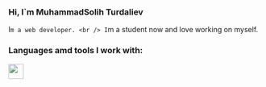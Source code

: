 ### Hi, I`m MuhammadSolih Turdaliev <img scr="/Desktop/giphy.webp" width="27px" >

I`m a web developer. <br />
I`m a student now and love working on myself. <br />
### Languages amd tools I work with: <br />
<code><img src="[https://www.google.com/url?sa=i&url=https%3A%2F%2Fcommons.wikimedia.org%2Fwiki%2FFile%3AHTML5_logo_black.svg&psig=AOvVaw2L0m4mznBgV6tMNqrAAZFI&ust=1654511960681000&source=images&cd=vfe&ved=0CAwQjRxqFwoTCNi3zsGPlvgCFQAAAAAdAAAAABAZ](https://www.google.com/url?sa=i&url=https%3A%2F%2Ffavpng.com%2Fpng_view%2Fworld-wide-web-html-logo-png%2F07RSSnUB&psig=AOvVaw2L0m4mznBgV6tMNqrAAZFI&ust=1654511960681000&source=images&cd=vfe&ved=0CAwQjRxqFwoTCNi3zsGPlvgCFQAAAAAdAAAAABAf" width="30px"></code>
